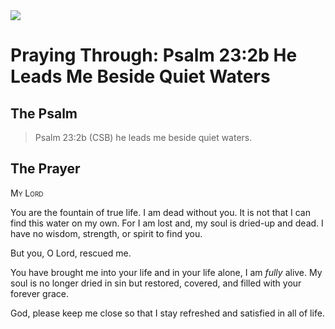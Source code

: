 <img class="intro-right" src="/images/art-paris-psalter.jpg">

# Praying Through: Psalm 23:2b He Leads Me Beside Quiet Waters

## The Psalm

>Psalm 23:2b (CSB)   he leads me beside quiet waters.

## The Prayer

<div style="font-variant: small-caps;">
My Lord
</div>

You are the fountain of true life.
I am dead without you. 
  It is not that 
  I can find this water on my own.
For I am lost
  and, my soul is dried-up and dead.
I have no wisdom, 
  strength, 
  or spirit to find you.

But you, O Lord, rescued me.

You have brought me into your life 
  and in your life alone, 
  I am <em>fully</em> alive.
My soul is no longer dried in sin 
  but restored, 
  covered, 
  and filled with your forever grace.

God, please keep me close 
  so that I stay refreshed 
  and satisfied in all of life.
